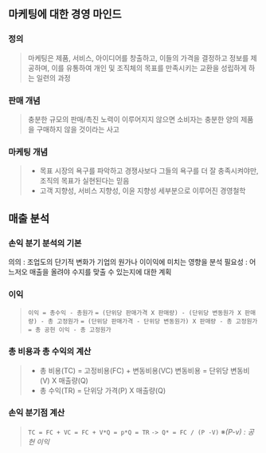 ## 마케팅에 대한 경영 마인드
### 정의
> 마케팅은 제품, 서비스, 아이디어를 창출하고, 이들의 가격을 결정하고 정보를 제공하며, 이를 유통하여 개인 및 조직체의 목표를 만족시키는 교환을 성립하게 하는 일련의 과정

### 판매 개념
>  충분한 규모의 판매/촉진 노력이 이루어지지 않으면 소비자는 충분한 양의 제품을 구매하지 않을 것이라는 사고

### 마케팅 개념
> - 목표 시장의 욕구를 파악하고 경쟁사보다 그들의 욕구를 더 잘 충족시켜야만, 조직의 목표가 실현된다는 믿음
> - 고객 지향성, 서비스 지향성, 이윤 지향성 세부분으로 이루어진 경영철학


## 매출 분석
### 손익 분기 분석의 기본
의의 : 조업도의 단기적 변화가 기업의 원가나 이이익에 미치는 영향을 분석
필요성 : 어느저오 매출을 올려야 수지를 맞출 수 있는지에 대한 계획

### 이익
> `이익 = 총수익 - 총원가`
> `= (단위당 판매가격 X 판매량) - (단위당 변동원가 X 판매량) - 총 고정원가`
> `= (단위당 판매가격 - 단위당 변동원가) X 판매량 - 총 고정원가 `
> `= 총 공헌 이익 - 총 고정원가`

### 총 비용과 총 수익의 계산
> - 총 비용(TC) = 고정비용(FC) + 변동비용(VC)
> 	변동비용 = 단위당 변동비(V) X 매출량(Q)
> - 총 수익(TR) = 단위당 가격(P) X 매출량(Q)


### 손익 분기점 계산
> `TC = FC + VC = FC + V*Q = p*Q = TR`
> `-> Q* = FC / (P -V)` ※*(P-v) : 공헌 이익*

